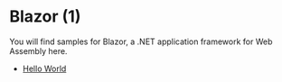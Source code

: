 # Blazor (1)

You will find samples for Blazor, a .NET application framework for Web Assembly here.

  * [Hello World]()